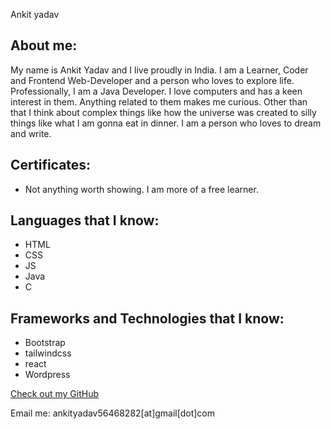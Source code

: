  Ankit yadav

## About me:

My name is Ankit Yadav and I live proudly in India. I am a Learner, Coder and Frontend Web-Developer and a person who loves to explore life. Professionally, I am a Java Developer. I love computers and has a keen interest in them. Anything related to them makes me curious. Other than that I think about complex things like how the universe was created to silly things like what I am gonna eat in dinner. I am a person who loves to dream and write.

## Certificates:
- Not anything worth showing. I am more of a free learner.

## Languages that I know:

- HTML
- CSS
- JS
- Java
- C


## Frameworks and Technologies that I know:

- Bootstrap
- tailwindcss
- react
- Wordpress



[Check out my GitHub](https://github.com/ankit5646)


Email me: ankityadav56468282[at]gmail[dot]com


